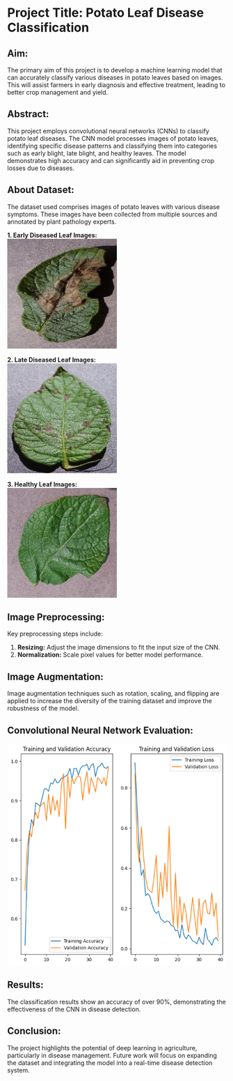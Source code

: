
# Project Title: Potato Leaf Disease Classification

## Aim:
The primary aim of this project is to develop a machine learning model that can accurately classify various diseases in potato leaves based on images. This will assist farmers in early diagnosis and effective treatment, leading to better crop management and yield.

## Abstract:
This project employs convolutional neural networks (CNNs) to classify potato leaf diseases. The CNN model processes images of potato leaves, identifying specific disease patterns and classifying them into categories such as early blight, late blight, and healthy leaves. The model demonstrates high accuracy and can significantly aid in preventing crop losses due to diseases.

## About Dataset:
The dataset used comprises images of potato leaves with various disease symptoms. These images have been collected from multiple sources and annotated by plant pathology experts.

<p align="left">
<strong>1. Early Diseased Leaf Images:</strong><br>
<img src="https://github.com/agadhiya/Potato_disease_Classification/blob/main/potato_late_blight.jpg" width="50%">
</p>

<p align="left">
<strong>2. Late Diseased Leaf Images:</strong><br>
<img src="https://github.com/agadhiya/Potato_disease_Classification/blob/main/potato_early_blight.jpg" width="50%">
</p>

<p align="left">
<strong>3. Healthy Leaf Images:</strong><br>
<img src="https://github.com/agadhiya/Potato_disease_Classification/blob/main/potato_healthy.jpg" width="50%">
</p>


## Image Preprocessing:
Key preprocessing steps include:
1. **Resizing:** Adjust the image dimensions to fit the input size of the CNN.
2. **Normalization:** Scale pixel values for better model performance.

## Image Augmentation:
Image augmentation techniques such as rotation, scaling, and flipping are applied to increase the diversity of the training dataset and improve the robustness of the model.

## Convolutional Neural Network Evaluation:
![model](https://github.com/agadhiya/Potato_disease_Classification/blob/main/result.png)

## Results:
The classification results show an accuracy of over 90%, demonstrating the effectiveness of the CNN in disease detection.

## Conclusion:
The project highlights the potential of deep learning in agriculture, particularly in disease management. Future work will focus on expanding the dataset and integrating the model into a real-time disease detection system.
